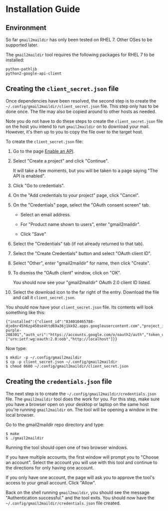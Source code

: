 # Installation Guide


## Environment

So far `gmail2maildir` has only been tested on RHEL 7.  Other OSes
to be supported later.

The `gmail2maildir` tool requires the following packages for RHEL 7
to be installed:

```
python-pathlib
python2-google-api-client
```


## Creating the `client_secret.json` file

Once dependencies have been resolved, the second step is to create
the `~/.config/gmail2maildir/client_secret.json` file.  This
step only has to be done once.  The file may also be copied around
to other hosts as needed.

Note you do not have to do these steps to create the
`client_secret.json` file on the host you intend to run
`gmail2maildir` on to download your mail.  However, it's then up to
you to copy the file over to the target host.

To create the `client_secret.json` file:

1. Go to the page [Enable an API](https://console.developers.google.com/flows/enableapi?apiid=gmail).

1.  Select "Create a project" and click "Continue".

    It will take a few moments, but you will be taken to a page
    saying "The API is enabled".

1. Click "Go to credentials".

1. On the "Add credentials to your project" page, click "Cancel".

1. On the "Credentials" page, select the "OAuth consent screen" tab.

   * Select an email address.

   * For "Product name shown to users", enter "gmail2maildir".

   * Click "Save"

1. Select the "Credentials" tab (if not already returned to that tab).

1. Select the "Create Credentials" button and select "OAuth client ID".

1. Select "Other", enter "gmail2maildir" for name, then click "Create".

1. To dismiss the "OAuth client" window, click on "OK".

   You should now see your "gmail2maildir" OAuth 2.0 client ID listed.

1. Select the download icon to the far right of the entry.  Download the
   file and call it `client_secret.json`.

You should now have your `client_secret.json` file.  Its contents will
look something like this:

```
{"installed":{"client_id":"834010465788-dje8nr45h6zp450se4ttd69a36j1kk92.apps.googleusercontent.com","project_id":"optimum-purple-208301","auth_uri":"https://accounts.google.com/o/oauth2/auth","token_uri":"https://accounts.google.com/o/oauth2/token","auth_provider_x509_cert_url":"https://www.googleapis.com/oauth2/v1/certs","client_secret":"wT7Vsj7jBBG9Ql0qf1H7MZQ4","redirect_uris":["urn:ietf:wg:oauth:2.0:oob","http://localhost"]}}
```

Now type:

```
$ mkdir -p ~/.config/gmail2maildir
$ cp -p client_secret.json ~/.config/gmail2maildir
$ chmod 0600 ~/.config/gmail2maildir/client_secret.json
```


## Creating the `credentials.json` file

The next step is to create the `~/.config/gmail2maildir/credentials.json`
file.  The `gmail2maildir` tool does the work for you.  For this
step, make sure you have a browser open on your desktop or laptop on
the same host you're running `gmail2maildir` on.  The tool will be
opening a window in the local browser.

Go to the gmail2maildir repo directory and type:

```
$ make
$ ./gmail2maildir
```

Running the tool should open one of two browser windows.

If you have multiple accounts, the first window will prompt you to
"Choose an account".  Select the account you will use with this tool
and continue to the directions for only having one account.

If you only have one account, the page will ask you to approve the
tool's access to your gmail account.  Click "Allow".

Back on the shell running `gmail2maildir`, you should see the message
"Authentication successful." and the tool exits.  You should now have
the `~/.config/gmail2maildir/credentials.json` file created.
